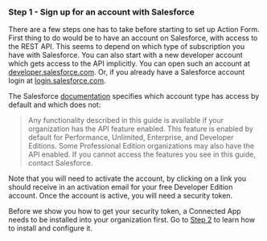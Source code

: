 ### Step 1 - Sign up for an account with Salesforce

There are a few steps one has to take before starting to set up Action Form. First thing to do would be to have an account on Salesforce, with access to the REST API. This seems to depend on which type of subscription you have with Salesforce. You can also start with a new developer account which gets access to the API implicitly. You can open such an account at [developer.salesforce.com](//developer.salesforce.com/). Or, if you already have a Salesforce account login at [login.salesforce.com](//login.salesforce.com/).

The Salesforce [documentation](https://developer.salesforce.com/docs/atlas.en-us.api.meta/api/sforce_api_quickstart_intro.htm) specifies which account type has access by default and which does not:

> Any functionality described in this guide is available if your organization has the API feature enabled. This feature is enabled by default for Performance, Unlimited, Enterprise, and Developer Editions. Some Professional Edition organizations may also have the API enabled. If you cannot access the features you see in this guide, contact Salesforce.


Note that you will need to activate the account, by clicking on a link you should receive in an activation email for your free Developer Edition account. Once the account is active, you will need a security token.

Before we show you how to get your security token, a Connected App needs to be installed into your organization first. Go to [Step 2](/step-2-install.md) to learn how to install and configure it.